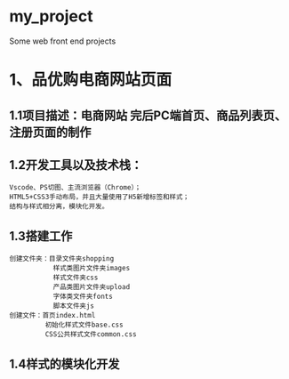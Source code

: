 # my_project
Some web front end projects

# 1、品优购电商网站页面
## 1.1项目描述：电商网站 完后PC端首页、商品列表页、注册页面的制作
## 1.2开发工具以及技术栈：
    Vscode、PS切图、主流浏览器（Chrome）；
    HTML5+CSS3手动布局，并且大量使用了H5新增标签和样式；
    结构与样式相分离，模块化开发。
## 1.3搭建工作
    创建文件夹：目录文件夹shopping
               样式类图片文件夹images
               样式文件夹css
               产品类图片文件夹upload
               字体类文件夹fonts
               脚本文件夹js
    创建文件：首页index.html
             初始化样式文件base.css
             CSS公共样式文件common.css
## 1.4样式的模块化开发
    
